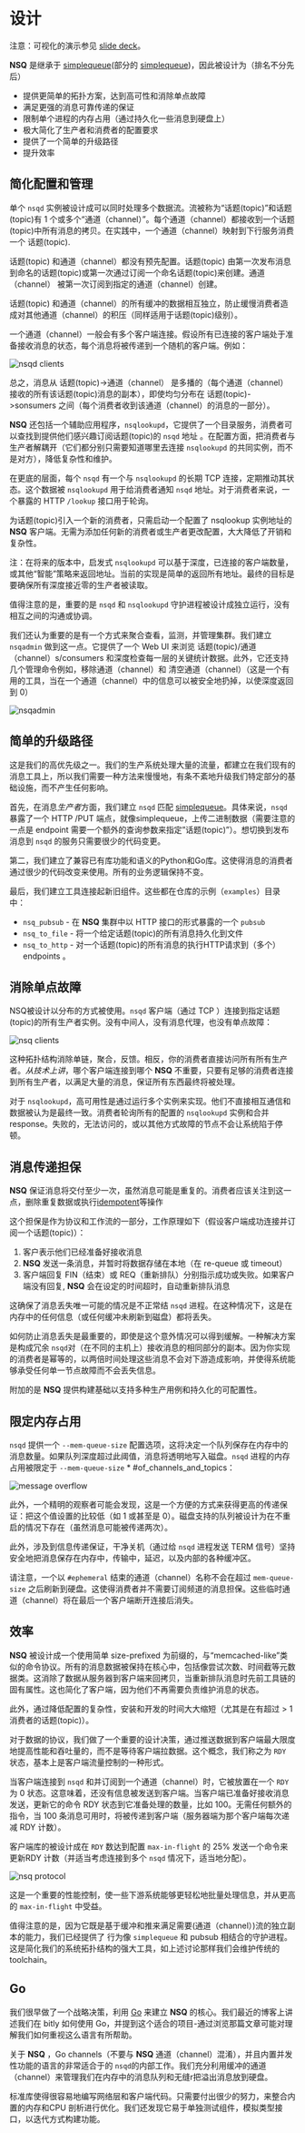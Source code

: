 # 设计

注意：可视化的演示参见 [slide deck][slides]。

**NSQ** 是继承于 [simplequeue][simplequeue](部分的 [simplequeue][simplequeue])，因此被设计为（排名不分先后）

 * 提供更简单的拓扑方案，达到高可性和消除单点故障
 * 满足更强的消息可靠传递的保证
 * 限制单个进程的内存占用（通过持久化一些消息到硬盘上）
 * 极大简化了生产者和消费者的配置要求
 * 提供了一个简单的升级路径
 * 提升效率

## 简化配置和管理

单个 `nsqd` 实例被设计成可以同时处理多个数据流。流被称为“话题(topic)”和话题(topic)有 1 个或多个“通道（channel）”。每个通道（channel）都接收到一个话题(topic)中所有消息的拷贝。在实践中，一个通道（channel）映射到下行服务消费一个 话题(topic).

话题(topic) 和通道（channel）都没有预先配置。话题(topic) 由第一次发布消息到命名的话题(topic)或第一次通过订阅一个命名话题(topic)来创建。通道（channel） 被第一次订阅到指定的通道（channel）创建。

话题(topic) 和通道（channel）的所有缓冲的数据相互独立，防止缓慢消费者造成对其他通道（channel）的积压（同样适用于话题(topic)级别）。

一个通道（channel）一般会有多个客户端连接。假设所有已连接的客户端处于准备接收消息的状态，每个消息将被传递到一个随机的客户端。例如：

![nsqd clients](images/design1.gif)

总之，消息从 话题(topic)->通道（channel） 是多播的（每个通道（channel）接收的所有该话题(topic)消息的副本），即使均匀分布在 话题(topic)->sonsumers 之间（每个消费者收到该通道（channel）的消息的一部分）。

**NSQ** 还包括一个辅助应用程序，`nsqlookupd`，它提供了一个目录服务，消费者可以查找到提供他们感兴趣订阅话题(topic)的 `nsqd` 地址 。在配置方面，把消费者与生产者解耦开（它们都分别只需要知道哪里去连接 `nsqlookupd` 的共同实例，而不是对方），降低复杂性和维护。

在更底的层面，每个 `nsqd` 有一个与 `nsqlookupd` 的长期 TCP 连接，定期推动其状态。这个数据被 `nsqlookupd` 用于给消费者通知 `nsqd` 地址。对于消费者来说，一个暴露的 HTTP `/lookup` 接口用于轮询。

为话题(topic)引入一个新的消费者，只需启动一个配置了 nsqlookup 实例地址的 **NSQ** 客户端。无需为添加任何新的消费者或生产者更改配置，大大降低了开销和复杂性。

注：在将来的版本中，启发式 `nsqlookupd` 可以基于深度，已连接的客户端数量，或其他“智能”策略来返回地址。当前的实现是简单的返回所有地址。最终的目标是要确保所有深度接近零的生产者被读取。


值得注意的是，重要的是 `nsqd` 和 `nsqlookupd` 守护进程被设计成独立运行，没有相互之间的沟通或协调。

我们还认为重要的是有一个方式来聚合查看，监测，并管理集群。我们建立 `nsqadmin` 做到这一点。它提供了一个 Web UI 来浏览 话题(topic)/通道（channel）s/consumers 和深度检查每一层的关键统计数据。此外，它还支持几个管理命令例如，移除通道（channel）和 清空通道（channel）（这是一个有用的工具，当在一个通道（channel）中的信息可以被安全地扔掉，以使深度返回到 0）

![nsqadmin](images/design2.png)

## 简单的升级路径

这是我们的高优先级之一。我们的生产系统处理大量的流量，都建立在我们现有的消息工具上，所以我们需要一种方法来慢慢地，有条不紊地升级我们特定部分的基础设施，而不产生任何影响。

首先，在消息*生产者*方面，我们建立 `nsqd` 匹配 [simplequeue][simplequeue]。具体来说，`nsqd` 暴露了一个 HTTP /PUT 端点，就像simplequeue，上传二进制数据（需要注意的一点是 endpoint 需要一个额外的查询参数来指定”话题(topic)”）。想切换到发布消息到 `nsqd` 的服务只需要很少的代码变更。

第二，我们建立了兼容已有库功能和语义的Python和Go库。这使得消息的消费者通过很少的代码改变来使用。所有的业务逻辑保持不变。

最后，我们建立工具连接起新旧组件。这些都在仓库的示例（`examples`）目录中：

 * `nsq_pubsub` - 在 **NSQ** 集群中以 HTTP 接口的形式暴露的一个 `pubsub`  
 * `nsq_to_file` - 将一个给定话题(topic)的所有消息持久化到文件
 * `nsq_to_http` - 对一个话题(topic)的所有消息的执行HTTP请求到（多个）endpoints 。

## 消除单点故障

NSQ被设计以分布的方式被使用。`nsqd` 客户端（通过 TCP ）连接到指定话题(topic)的所有生产者实例。没有中间人，没有消息代理，也没有单点故障：


![nsq clients](images/design3.png)

这种拓扑结构消除单链，聚合，反馈。相反，你的消费者直接访问所有所有生产者。*从技术上讲*，哪个客户端连接到哪个 **NSQ** 不重要，只要有足够的消费者连接到所有生产者，以满足大量的消息，保证所有东西最终将被处理。


对于 `nsqlookupd`，高可用性是通过运行多个实例来实现。他们不直接相互通信和数据被认为是最终一致。消费者轮询所有的配置的 `nsqlookupd` 实例和合并 response。失败的，无法访问的，或以其他方式故障的节点不会让系统陷于停顿。

## 消息传递担保

**NSQ** 保证消息将交付至少一次，虽然消息可能是重复的。消费者应该关注到这一点，删除重复数据或执行[idempotent][idempotence]等操作

这个担保是作为协议和工作流的一部分，工作原理如下（假设客户端成功连接并订阅一个话题(topic)）：

  1. 客户表示他们已经准备好接收消息
  2. **NSQ** 发送一条消息，并暂时将数据存储在本地（在 re-queue 或 timeout）
  3. 客户端回复 FIN（结束）或 REQ（重新排队）分别指示成功或失败。如果客户端没有回复, **NSQ** 会在设定的时间超时，自动重新排队消息

这确保了消息丢失唯一可能的情况是不正常结 `nsqd` 进程。在这种情况下，这是在内存中的任何信息（或任何缓冲未刷新到磁盘）都将丢失。

如何防止消息丢失是最重要的，即使是这个意外情况可以得到缓解。一种解决方案是构成冗余 `nsqd`对（在不同的主机上）接收消息的相同部分的副本。因为你实现的消费者是幂等的，以两倍时间处理这些消息不会对下游造成影响，并使得系统能够承受任何单一节点故障而不会丢失信息。

附加的是 **NSQ** 提供构建基础以支持多种生产用例和持久化的可配置性。


## 限定内存占用

`nsqd` 提供一个 `--mem-queue-size` 配置选项，这将决定一个队列保存在内存中的消息数量。如果队列深度超过此阈值，消息将透明地写入磁盘。`nsqd` 进程的内存占用被限定于 `--mem-queue-size` * #of_channels_and_topics：

![message overflow](images/design4.png)

此外，一个精明的观察者可能会发现，这是一个方便的方式来获得更高的传递保证：把这个值设置的比较低（如 1 或甚至是 0）。磁盘支持的队列被设计为在不重启的情况下存在（虽然消息可能被传递两次）。

此外，涉及到信息传递保证，干净关机（通过给 `nsqd` 进程发送 TERM 信号）坚持安全地把消息保存在内存中，传输中，延迟，以及内部的各种缓冲区。

请注意，一个以 `#ephemeral` 结束的通道（channel）名称不会在超过  `mem-queue-size` 之后刷新到硬盘。这使得消费者并不需要订阅频道的消息担保。这些临时通道（channel）将在最后一个客户端断开连接后消失。

## 效率

**NSQ** 被设计成一个使用简单 size-prefixed 为前缀的，与“memcached-like”类似的命令协议。所有的消息数据被保持在核心中，包括像尝试次数、时间截等元数据类。这消除了数据从服务器到客户端来回拷贝，当重新排队消息时先前工具链的固有属性。这也简化了客户端，因为他们不再需要负责维护消息的状态。

此外，通过降低配置的复杂性，安装和开发的时间大大缩短（尤其是在有超过 > 1 消费者的话题(topic)）。

对于数据的协议，我们做了一个重要的设计决策，通过推送数据到客户端最大限度地提高性能和吞吐量的，而不是等待客户端拉数据。这个概念，我们称之为 `RDY` 状态，基本上是客户端流量控制的一种形式。

当客户端连接到 `nsqd` 和并订阅到一个通道（channel）时，它被放置在一个 `RDY` 为 0 状态。这意味着，还没有信息被发送到客户端。当客户端已准备好接收消息发送，更新它的命令 RDY 状态到它准备处理的数量，比如 100。无需任何额外的指令，当 100 条消息可用时，将被传递到客户端（服务器端为那个客户端每次递减 RDY 计数）。

客户端库的被设计成在 `RDY` 数达到配置 `max-in-flight` 的 25% 发送一个命令来更新RDY 计数（并适当考虑连接到多个 `nsqd` 情况下，适当地分配）。

![nsq protocol](images/design5.png)

这是一个重要的性能控制，使一些下游系统能够更轻松地批量处理信息，并从更高的 `max-in-flight` 中受益。

值得注意的是，因为它既是基于缓冲和推来满足需要(通道（channel）)流的独立副本的能力，我们已经提供了 行为像 `simplequeue` 和 pubsub 相结合的守护进程。这是简化我们的系统拓扑结构的强大工具，如上述讨论那样我们会维护传统的 toolchain。

## Go

我们很早做了一个战略决策，利用 [Go][golang] 来建立 **NSQ** 的核心。我们最近的博客上讲述我们在 bitly 如何使用 Go，并提到这个适合的项目-通过浏览那篇文章可能对理解我们如何重视这么语言有所帮助。

关于 **NSQ** ，Go channels（不要与 **NSQ** 通道（channel）混淆），并且内置并发性功能的语言的非常适合于的 `nsqd`的内部工作。我们充分利用缓冲的通道（channel）来管理我们在内存中的消息队列和无缝r把溢出消息放到硬盘。

标准库使得很容易地编写网络层和客户端代码。只需要付出很少的努力，来整合内置的内存和CPU 剖析进行优化。我们还发现它易于单独测试组件，模拟类型接口，以迭代方式构建功能。

[simplehttp]: https://github.com/bitly/simplehttp
[simplequeue]: https://github.com/bitly/simplehttp/tree/master/simplequeue
[idempotence]: http://en.wikipedia.org/wiki/Idempotence
[golang]: http://golang.org
[go_at_bitly]: http://word.bitly.com/post/29550171827/go-go-gadget
[simplequeue]: https://github.com/bitly/simplehttp/tree/master/simplequeue
[slides]: https://speakerdeck.com/snakes/nsq-nyc-golang-meetup
